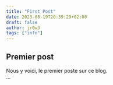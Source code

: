```yaml
---
title: "First Post"
date: 2023-08-19T20:39:29+02:00
draft: false
author: jr0w3
tags: ["info"]
---
```


## Premier post

Nous y voici, le premier poste sur ce blog.\
...
